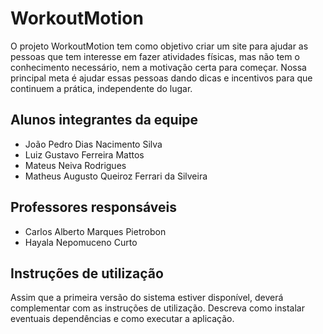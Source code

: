 # WorkoutMotion

O projeto WorkoutMotion tem como objetivo criar um site para ajudar as pessoas que tem interesse em fazer atividades físicas, mas não tem o conhecimento necessário, nem a motivação certa para começar. Nossa principal meta é ajudar essas pessoas dando dicas e incentivos para que continuem a prática, independente do lugar.

## Alunos integrantes da equipe

* João Pedro Dias Nacimento Silva
* Luiz Gustavo Ferreira Mattos
* Mateus Neiva Rodrigues
* Matheus Augusto Queiroz Ferrari da Silveira

## Professores responsáveis

* Carlos Alberto Marques Pietrobon
* Hayala Nepomuceno Curto

## Instruções de utilização

Assim que a primeira versão do sistema estiver disponível, deverá complementar com as instruções de utilização. Descreva como instalar eventuais dependências e como executar a aplicação.
